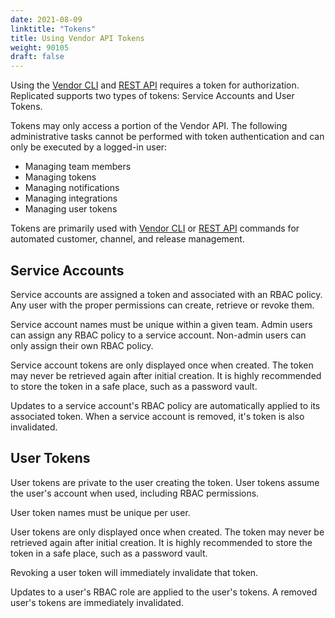 ```yaml
---
date: 2021-08-09
linktitle: "Tokens"
title: Using Vendor API Tokens
weight: 90105
draft: false
---
```


Using the [Vendor CLI](https://help.replicated.com/api/replicated-vendor-cli/) and [REST API](https://help.replicated.com/api/vendor-api/) requires a token for authorization.  Replicated supports two types of tokens: Service Accounts and User Tokens.

Tokens may only access a portion of the Vendor API. The following administrative tasks cannot be performed with token authentication and can only be executed by a logged-in user: 
- Managing team members
- Managing tokens
- Managing notifications
- Managing integrations
- Managing user tokens

Tokens are primarily used with [Vendor CLI](https://help.replicated.com/api/replicated-vendor-cli/) or [REST API](https://help.replicated.com/api/vendor-api/) commands for automated customer, channel, and release management.

## Service Accounts

Service accounts are assigned a token and associated with an RBAC policy. Any user with the proper permissions can create, retrieve or revoke them.

Service account names must be unique within a given team. Admin users can assign any RBAC policy to a service account. Non-admin users can only assign their own RBAC policy.

Service account tokens are only displayed once when created. The token may never be retrieved again after initial creation. It is highly recommended to store the token in a safe place, such as a password vault.

Updates to a service account's RBAC policy are automatically applied to its associated token. When a service account is removed, it's token is also invalidated.

## User Tokens

User tokens are private to the user creating the token. User tokens assume the user's account when used, including RBAC permissions.

User token names must be unique per user.

User tokens are only displayed once when created. The token may never be retrieved again after initial creation. It is highly recommended to store the token in a safe place, such as a password vault.

Revoking a user token will immediately invalidate that token.

Updates to a user's RBAC role are applied to the user's tokens. A removed user's tokens are immediately invalidated.
